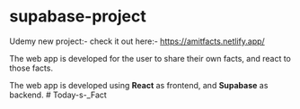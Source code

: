 # supabase-project
Udemy new project:- 
check it out here:- https://amitfacts.netlify.app/

The web app is developed for the user to share their own facts, and react to those facts.

The web app is developed using **React** as frontend, and **Supabase** as backend.
#   T o d a y - s - _ F a c t  
 